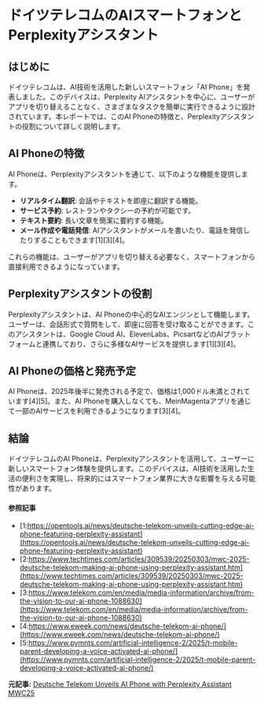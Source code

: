 # ドイツテレコムのAIスマートフォンとPerplexityアシスタント

## はじめに

ドイツテレコムは、AI技術を活用した新しいスマートフォン「AI Phone」を発表しました。このデバイスは、Perplexity AIアシスタントを中心に、ユーザーがアプリを切り替えることなく、さまざまなタスクを簡単に実行できるように設計されています。本レポートでは、このAI Phoneの特徴と、Perplexityアシスタントの役割について詳しく説明します。

## AI Phoneの特徴

AI Phoneは、Perplexityアシスタントを通じて、以下のような機能を提供します。

- **リアルタイム翻訳**: 会話やテキストを即座に翻訳する機能。
- **サービス予約**: レストランやタクシーの予約が可能です。
- **テキスト要約**: 長い文章を簡潔に要約する機能。
- **メール作成や電話発信**: AIアシスタントがメールを書いたり、電話を発信したりすることもできます[1][3][4]。

これらの機能は、ユーザーがアプリを切り替える必要なく、スマートフォンから直接利用できるようになっています。

## Perplexityアシスタントの役割

Perplexityアシスタントは、AI Phoneの中心的なAIエンジンとして機能します。ユーザーは、会話形式で質問をして、即座に回答を受け取ることができます。このアシスタントは、Google Cloud AI、ElevenLabs、PicsartなどのAIプラットフォームと連携しており、さらに多様なAIサービスを提供します[1][3][4]。

## AI Phoneの価格と発売予定

AI Phoneは、2025年後半に発売される予定で、価格は1,000ドル未満とされています[4][5]。また、AI Phoneを購入しなくても、MeinMagentaアプリを通じて一部のAIサービスを利用できるようになります[3][4]。

## 結論

ドイツテレコムのAI Phoneは、Perplexityアシスタントを活用して、ユーザーに新しいスマートフォン体験を提供します。このデバイスは、AI技術を活用した生活の便利さを実現し、将来的にはスマートフォン業界に大きな影響を与える可能性があります。

#### 参照記事
- [1:https://opentools.ai/news/deutsche-telekom-unveils-cutting-edge-ai-phone-featuring-perplexity-assistant](https://opentools.ai/news/deutsche-telekom-unveils-cutting-edge-ai-phone-featuring-perplexity-assistant)
- [2:https://www.techtimes.com/articles/309539/20250303/mwc-2025-deutsche-telekom-making-ai-phone-using-perplexity-assistant.htm](https://www.techtimes.com/articles/309539/20250303/mwc-2025-deutsche-telekom-making-ai-phone-using-perplexity-assistant.htm)
- [3:https://www.telekom.com/en/media/media-information/archive/from-the-vision-to-our-ai-phone-1088630](https://www.telekom.com/en/media/media-information/archive/from-the-vision-to-our-ai-phone-1088630)
- [4:https://www.eweek.com/news/deutsche-telekom-ai-phone/](https://www.eweek.com/news/deutsche-telekom-ai-phone/)
- [5:https://www.pymnts.com/artificial-intelligence-2/2025/t-mobile-parent-developing-a-voice-activated-ai-phone/](https://www.pymnts.com/artificial-intelligence-2/2025/t-mobile-parent-developing-a-voice-activated-ai-phone/)


**元記事:** [Deutsche Telekom Unveils AI Phone with Perplexity Assistant MWC25](https://telecomtalk.info/deutsche-telekom-ai-phone-with-perplexity-assistant/991097/)